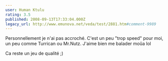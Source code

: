 ```yaml
---
user: Human Ktulu
rating: 3.5
published: 2008-09-13T17:33:04.000Z
legacy_url: http://www.emunova.net/veda/test/2881.htm#comment-9989
---
```

Personnellement je n'ai pas accroché. C'est un peu "trop speed" pour moi, un peu comme Turrican ou Mr.Nutz.
J'aime bien me balader moûa lol

Ca reste un jeu de qualité ;)